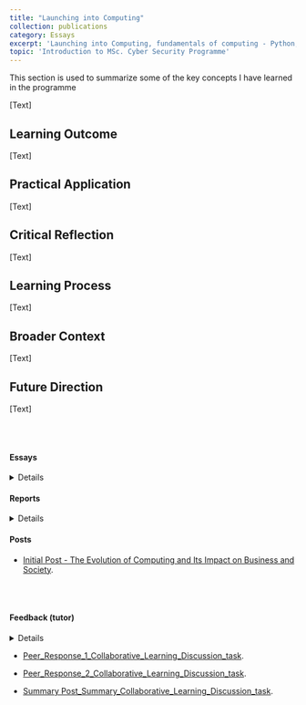 ```yaml
---
title: "Launching into Computing"
collection: publications
category: Essays
excerpt: 'Launching into Computing, fundamentals of computing - Python, OS, architecture, networking and data analytics.'
topic: 'Introduction to MSc. Cyber Security Programme'
---
```




This section is used to summarize some of the key concepts I have learned in the programme

[Text]

## Learning Outcome

[Text]

## Practical Application

[Text]

## Critical Reflection

[Text]

## Learning Process

[Text]

## Broader Context

[Text]

## Future Direction

[Text]


<br>
<br>

#### Essays

<details>
[Text]

</details>

#### Reports

<details>
[Text]

</details>

#### Posts

- [Initial Post - The Evolution of Computing and Its Impact on Business and Society](https://am25251.github.io/e-portfolio/files/Initial_Post_Collaborative_Learning_Discussion_task.pdf).

<br>
<br>

#### Feedback (tutor)

<details>
You chose a highly relevant topic and structured your ideas clearly, While your content covers key shifts in computing, the summary lacked specific reflections on peers’ feedback. Try to go beyond general agreement and engage critically with opposing perspectives. Also, avoid repeating references.

Result 72 % (Distinction)
</details>
  


- [Peer_Response_1_Collaborative_Learning_Discussion_task](https://am25251.github.io/e-portfolio/files/Peer_Response_1_Collaborative_Learning_Discussion_task.pdf).

- [Peer_Response_2_Collaborative_Learning_Discussion_task](https://am25251.github.io/e-portfolio/files/Peer_Response_2_Collaborative_Learning_Discussion_task.pdf).

- [Summary Post_Summary_Collaborative_Learning_Discussion_task](https://am25251.github.io/e-portfolio/files/Summary_Collaborative_Learning_Discussion_task.pdf).


